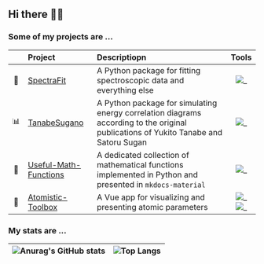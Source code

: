 ## Hi there 👋👋

### Some of my projects are ...

|     | Project                                                                    | Descriptiopn                                                                                                                         |                         Tools                          |
| :-: | :------------------------------------------------------------------------- | :----------------------------------------------------------------------------------------------------------------------------------- | :----------------------------------------------------: |
| 🔭  | [SpectraFit](https://github.com/Anselmoo/spectrafit)                       | A Python package for fitting spectroscopic data and everything else                                                                  | ![_](https://skillicons.dev/icons?i=python,vscode)     |
| 📊  | [TanabeSugano](https://github.com/Anselmoo/TanabeSugano)                   | A Python package for simulating energy correlation diagrams according to the original publications of Yukito Tanabe and Satoru Sugan | ![_](https://skillicons.dev/icons?i=python,html)       |
| 🧮  | [Useful-Math-Functions](https://github.com/Anselmoo/useful-math-functions) | A dedicated collection of mathematical functions implemented in Python and presented in `mkdocs-material`                            | ![_](https://skillicons.dev/icons?i=python)            |
| 🧪  | [Atomistic-Toolbox](https://github.com/Anselmoo/atomistic-toolbox)         | A Vue app for visualizing and presenting atomic parameters                                                                           | ![_](https://skillicons.dev/icons?i=vue,js)![_](https://skillicons.dev/icons?i=css,nodejs) |

### My stats are ...



| ![Anurag's GitHub stats](https://github-readme-stats.vercel.app/api?username=Anselmoo&show_icons=true&theme=radical) | ![Top Langs](https://github-readme-stats.vercel.app/api/top-langs/?username=Anselmoo&layout=compact&theme=radical) |
| -------------------------------------------------------------------------------------------------------------------- | ------------------------------------------------------------------------------------------------------------------ | 

<!--
**Anselmoo/Anselmoo** is a ✨ _special_ ✨ repository because its `README.md` (this file) appears on your GitHub profile.

Here are some ideas to get you started:

- 🔭 I’m currently working on ...
- 🌱 I’m currently learning ...
- 👯 I’m looking to collaborate on ...
- 🤔 I’m looking for help with ...
- 💬 Ask me about ...
- 📫 How to reach me: ...
- 😄 Pronouns: ...
- ⚡ Fun fact: ...
-->
